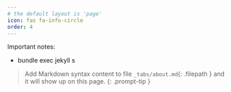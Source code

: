 ```yaml
---
# the default layout is 'page'
icon: fas fa-info-circle
order: 4
---
```

Important notes:
 - bundle exec jekyll s

> Add Markdown syntax content to file `_tabs/about.md`{: .filepath } and it will show up on this page.
{: .prompt-tip }

